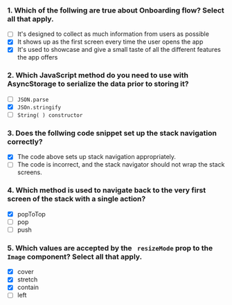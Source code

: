 ### 1. Which of the follwing are true about Onboarding flow? Select all that apply.

- [ ] It's designed to collect as much information from users as possible
- [x] It shows up as the first screen every time the user opens the app
- [x] It's used to showcase and give a small taste of all the different features the app offers 

### 2. Which JavaScript method do you need to use with AsyncStorage to serialize the data prior to storing it?

- [ ] ```JSON.parse```
- [x] ```JSOn.stringify```
- [ ] ```String( ) constructor``` 

### 3. Does the follwing code snippet set up the stack navigation correctly?

- [x] The code above sets up stack navigation appropriately.
- [ ] The code is incorrect, and the stack navigator should not wrap the stack screens.

### 4. Which method is used to navigate back to the very first screen of the stack with a single action?

- [x] popToTop
- [ ] pop
- [ ] push

### 5. Which values are accepted by the ``` resizeMode``` prop to the ```Image``` component? Select all that apply.

- [x] cover
- [x] stretch
- [x] contain
- [ ] left
